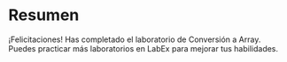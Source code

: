 # Resumen

¡Felicitaciones! Has completado el laboratorio de Conversión a Array. Puedes practicar más laboratorios en LabEx para mejorar tus habilidades.
